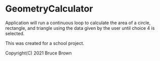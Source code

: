 # GeometryCalculator
Application will run a continuous loop to calculate the area of a circle, rectangle, and triangle using the data given by the user until choice 4 is selected.

This was created for a school project.

Copyright(C) 2021 Bruce Brown
